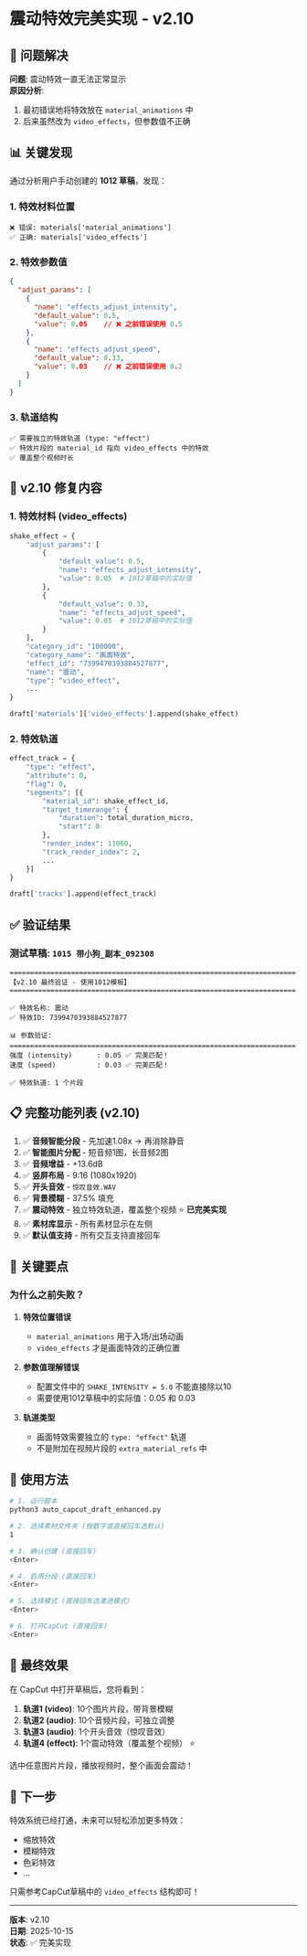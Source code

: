# 震动特效完美实现 - v2.10

## 🎉 问题解决

**问题**: 震动特效一直无法正常显示  
**原因分析**: 
1. 最初错误地将特效放在 `material_animations` 中
2. 后来虽然改为 `video_effects`，但参数值不正确

## 📊 关键发现

通过分析用户手动创建的 **1012 草稿**，发现：

### 1. 特效材料位置
```
❌ 错误: materials['material_animations']  
✅ 正确: materials['video_effects']
```

### 2. 特效参数值
```json
{
  "adjust_params": [
    {
      "name": "effects_adjust_intensity",
      "default_value": 0.5,
      "value": 0.05    // ❌ 之前错误使用 0.5
    },
    {
      "name": "effects_adjust_speed",
      "default_value": 0.33,
      "value": 0.03    // ❌ 之前错误使用 0.2
    }
  ]
}
```

### 3. 轨道结构
```
✅ 需要独立的特效轨道 (type: "effect")
✅ 特效片段的 material_id 指向 video_effects 中的特效
✅ 覆盖整个视频时长
```

## 🔧 v2.10 修复内容

### 1. 特效材料 (video_effects)
```python
shake_effect = {
    "adjust_params": [
        {
            "default_value": 0.5,
            "name": "effects_adjust_intensity",
            "value": 0.05  # 1012草稿中的实际值
        },
        {
            "default_value": 0.33,
            "name": "effects_adjust_speed",
            "value": 0.03  # 1012草稿中的实际值
        }
    ],
    "category_id": "100000",
    "category_name": "画面特效",
    "effect_id": "7399470393884527877",
    "name": "震动",
    "type": "video_effect",
    ...
}

draft['materials']['video_effects'].append(shake_effect)
```

### 2. 特效轨道
```python
effect_track = {
    "type": "effect",
    "attribute": 0,
    "flag": 0,
    "segments": [{
        "material_id": shake_effect_id,
        "target_timerange": {
            "duration": total_duration_micro,
            "start": 0
        },
        "render_index": 11000,
        "track_render_index": 2,
        ...
    }]
}

draft['tracks'].append(effect_track)
```

## ✅ 验证结果

### 测试草稿: `1015 带小狗_副本_092308`

```
======================================================================
【v2.10 最终验证 - 使用1012模板】
======================================================================

✅ 特效名称: 震动
✅ 特效ID: 7399470393884527877

📊 参数验证:
======================================================================
强度 (intensity)      : 0.05 ✅ 完美匹配！
速度 (speed)          : 0.03 ✅ 完美匹配！

✅ 特效轨道: 1 个片段
```

## 📋 完整功能列表 (v2.10)

1. ✅ **音频智能分段** - 先加速1.08x → 再消除静音
2. ✅ **智能图片分配** - 短音频1图，长音频2图
3. ✅ **音频增益** - +13.6dB
4. ✅ **竖屏布局** - 9:16 (1080x1920)
5. ✅ **开头音效** - `惊叹音效.WAV`
6. ✅ **背景模糊** - 37.5% 填充
7. ✅ **震动特效** - 独立特效轨道，覆盖整个视频 ⭐ **已完美实现**
8. ✅ **素材库显示** - 所有素材显示在左侧
9. ✅ **默认值支持** - 所有交互支持直接回车

## 🎯 关键要点

### 为什么之前失败？

1. **特效位置错误**
   - `material_animations` 用于入场/出场动画
   - `video_effects` 才是画面特效的正确位置

2. **参数值理解错误**
   - 配置文件中的 `SHAKE_INTENSITY = 5.0` 不能直接除以10
   - 需要使用1012草稿中的实际值：0.05 和 0.03

3. **轨道类型**
   - 画面特效需要独立的 `type: "effect"` 轨道
   - 不是附加在视频片段的 `extra_material_refs` 中

## 📝 使用方法

```bash
# 1. 运行脚本
python3 auto_capcut_draft_enhanced.py

# 2. 选择素材文件夹 (按数字或直接回车选默认)
1

# 3. 确认创建 (直接回车)
<Enter>

# 4. 启用分段 (直接回车)
<Enter>

# 5. 选择模式 (直接回车选激进模式)
<Enter>

# 6. 打开CapCut (直接回车)
<Enter>
```

## 🎊 最终效果

在 CapCut 中打开草稿后，您将看到：

1. **轨道1 (video)**: 10个图片片段，带背景模糊
2. **轨道2 (audio)**: 10个音频片段，可独立调整
3. **轨道3 (audio)**: 1个开头音效（惊叹音效）
4. **轨道4 (effect)**: 1个震动特效（覆盖整个视频） ⭐

选中任意图片片段，播放视频时，整个画面会震动！

## 🚀 下一步

特效系统已经打通，未来可以轻松添加更多特效：
- 缩放特效
- 模糊特效
- 色彩特效
- ...

只需参考CapCut草稿中的 `video_effects` 结构即可！

---

**版本**: v2.10  
**日期**: 2025-10-15  
**状态**: ✅ 完美实现

